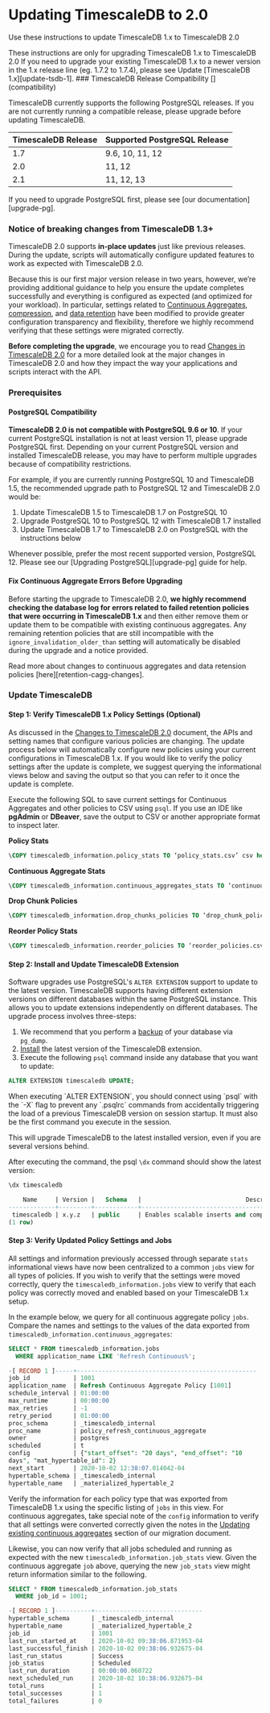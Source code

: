 # Updating TimescaleDB to 2.0 [](update)

Use these instructions to update TimescaleDB 1.x to TimescaleDB 2.0

<highlight type="warning">
These instructions are only for upgrading TimescaleDB 1.x to TimescaleDB 2.0
 If you need to upgrade your existing TimescaleDB 1.x to a newer version in the 1.x
 release line (eg. 1.7.2 to 1.7.4), please see Update [TimescaleDB 1.x][update-tsdb-1].

</highlight>
### TimescaleDB Release Compatibility [](compatibility)

TimescaleDB currently supports the following PostgreSQL releases. If you are not currently running 
a compatible release, please upgrade before updating TimescaleDB.

 TimescaleDB Release |   Supported PostgreSQL Release
 --------------------|-------------------------------
 1.7                 | 9.6, 10, 11, 12
 2.0                 | 11, 12
 2.1                 | 11, 12, 13

<highlight type="tip">
If you need to upgrade PostgreSQL first, please see [our documentation][upgrade-pg].
</highlight>

### Notice of breaking changes from TimescaleDB 1.3+
TimescaleDB 2.0 supports **in-place updates** just like previous releases. During the update, scripts will automatically configure
updated features to work as expected with TimescaleDB 2.0.

Because this is our first major version release in two years, however, we’re providing additional guidance 
to help you ensure the update completes successfully and everything is configured as expected (and optimized 
for your workload). In particular, settings related to [Continuous Aggregates][caggs], [compression][compression], 
and [data retention][retention] have been modified to provide greater configuration transparency and flexibility, 
therefore we highly recommend verifying that these settings were migrated correctly.

**Before completing the upgrade**, we encourage you to read [Changes in TimescaleDB 2.0][changes-in-ts2] for a more 
detailed look at the major changes in TimescaleDB 2.0 and how they impact the way your applications and scripts 
interact with the API.

### Prerequisites [](prerequisites)
#### PostgreSQL Compatibility
**TimescaleDB 2.0 is not compatible with PostgreSQL 9.6 or 10**. If your current PostgreSQL installation is not 
at least version 11, please upgrade PostgreSQL first. Depending on your current PostgreSQL version and installed 
TimescaleDB release, you may have to perform multiple upgrades because of compatibility restrictions.

For example, if you are currently running PostgreSQL 10 and TimescaleDB 1.5, the recommended upgrade path to 
PostgreSQL 12 and TimescaleDB 2.0 would be:

1. Update TimescaleDB 1.5 to TimescaleDB 1.7 on PostgreSQL 10
1. Upgrade PostgreSQL 10 to PostgreSQL 12 with TimescaleDB 1.7 installed
1. Update TimescaleDB 1.7 to TimescaleDB 2.0 on PostgreSQL with the instructions below

<highlight type="tip">
Whenever possible, prefer the most recent supported version, PostgreSQL 12. Please see our [Upgrading PostgreSQL][upgrade-pg] guide for help.
</highlight>

#### Fix Continuous Aggregate Errors Before Upgrading
Before starting the upgrade to TimescaleDB 2.0, **we highly recommend checking the database log for errors 
related to failed retention policies that were occurring in TimescaleDB 1.x** and then either remove them or 
update them to be compatible with existing continuous aggregates. Any remaining retention policies that are 
still incompatible with the `ignore_invalidation_older_than` setting will automatically be disabled during 
the upgrade and a notice provided.

<highlight type="tip">
Read more about changes to continuous aggregates and data retension policies [here][retention-cagg-changes].
</highlight>


### Update TimescaleDB [](start-update)

#### Step 1: Verify TimescaleDB 1.x Policy Settings (Optional)

As discussed in the [Changes to TimescaleDB 2.0][changes-in-ts2] document, the APIs and setting names
that configure various policies are changing. The update process below will automatically configure
new policies using your current configurations in TimescaleDB 1.x.  If you would like to verify
the policy settings after the update is complete, we suggest querying the informational views below
and saving the output so that you can refer to it once the update is complete.

Execute the following SQL to save current settings for Continuous Aggregates and other policies to CSV using `psql`. If you use an IDE like **pgAdmin** or **DBeaver**, save the output to CSV or another appropriate format to inspect later.

**Policy Stats**
```SQL
\COPY timescaledb_information.policy_stats TO ‘policy_stats.csv’ csv header
```

**Continuous Aggregate Stats**
```SQL
\COPY timescaledb_information.continuous_aggregates_stats TO ‘continuous_aggregates_stats.csv’ csv header
```

**Drop Chunk Policies**
```SQL
\COPY timescaledb_information.drop_chunks_policies TO ‘drop_chunk_policies.csv’ csv header
```
**Reorder Policy Stats**
```SQL
\COPY timescaledb_information.reorder_policies TO ‘reorder_policies.csv’ csv header
```

#### Step 2: Install and Update TimescaleDB Extension

Software upgrades use PostgreSQL's `ALTER EXTENSION` support to update to the
latest version. TimescaleDB supports having different extension
versions on different databases within the same PostgreSQL instance. This
allows you to update extensions independently on different databases.  The
upgrade process involves three-steps:

1. We recommend that you perform a [backup][] of your database via `pg_dump`.
1. [Install][] the latest version of the TimescaleDB extension.
1. Execute the following `psql` command inside any database that you want to
   update:

```sql
ALTER EXTENSION timescaledb UPDATE;
```

<highlight type="warning">
When executing `ALTER EXTENSION`, you should connect using `psql`
with the `-X` flag to prevent any `.psqlrc` commands from accidentally
triggering the load of a previous TimescaleDB version on session startup. 
It must also be the first command you execute in the session.
</highlight> 

This will upgrade TimescaleDB to the latest installed version, even if you
are several versions behind.

After executing the command, the psql `\dx` command should show the latest version:

```sql
\dx timescaledb

    Name     | Version |   Schema   |                             Description
-------------+---------+------------+---------------------------------------------------------------------
 timescaledb | x.y.z   | public     | Enables scalable inserts and complex queries for time-series data
(1 row)
```

#### Step 3: Verify Updated Policy Settings and Jobs

All settings and information previously accessed through separate `stats` informational views have now
been centralized to a common `jobs` view for all types of policies. If you wish to verify that the settings
were moved correctly, query the `timescaledb_information.jobs` view to verify that each policy was correctly
moved and enabled based on your TimescaleDB 1.x setup.

In the example below, we query for all continuous aggregate policy `jobs`. Compare the names and settings
to the values of the data exported from `timescaledb_information.continuous_aggregates`:

```SQL
SELECT * FROM timescaledb_information.jobs
  WHERE application_name LIKE 'Refresh Continuous%';

-[ RECORD 1 ]-----+--------------------------------------------------
job_id            | 1001
application_name  | Refresh Continuous Aggregate Policy [1001]
schedule_interval | 01:00:00
max_runtime       | 00:00:00
max_retries       | -1
retry_period      | 01:00:00
proc_schema       | _timescaledb_internal
proc_name         | policy_refresh_continuous_aggregate
owner             | postgres
scheduled         | t
config            | {"start_offset": "20 days", "end_offset": "10 
days", "mat_hypertable_id": 2}
next_start        | 2020-10-02 12:38:07.014042-04
hypertable_schema | _timescaledb_internal
hypertable_name   | _materialized_hypertable_2
```

Verify the information for each policy type that was exported from TimescaleDB 1.x using the specific
listing of `jobs` in this view. For continuous aggregates, take special note of the `config` information
to verify that all settings were converted correctly given the notes in the 
[Updating existing continuous aggregates][changes-in-ts2-caggs] section of our migration document.

Likewise, you can now verify that all jobs scheduled and running as expected with the new `timescaledb_information.job_stats` 
view. Given the continuous aggregate `job` above, querying the new `job_stats` view might return information similar 
to the following.

```SQL
SELECT * FROM timescaledb_information.job_stats
  WHERE job_id = 1001;

-[ RECORD 1 ]----------+------------------------------
hypertable_schema      | _timescaledb_internal
hypertable_name        | _materialized_hypertable_2
job_id                 | 1001
last_run_started_at    | 2020-10-02 09:38:06.871953-04
last_successful_finish | 2020-10-02 09:38:06.932675-04
last_run_status        | Success
job_status             | Scheduled
last_run_duration      | 00:00:00.060722
next_scheduled_run     | 2020-10-02 10:38:06.932675-04
total_runs             | 1
total_successes        | 1
total_failures         | 0
```


[upgrade-pg]: /how-to-guides/update-timescaledb/upgrade-postgresql/
[update-tsdb-1]: https://docs.timescale.com/v1.7/update-timescaledb/update-tsdb-1
[update-tsdb-2]: /hot-to-guides/update-timescaledb/update-timescaledb-2/
[pg_upgrade]: https://www.postgresql.org/docs/current/static/pgupgrade.html
[backup]: /how-to-guides/backup-and-restore/
[Install]: /getting-started/installation
[telemetry]: /administration/telemetry/
[volumes]: https://docs.docker.com/engine/admin/volumes/volumes/
[bind-mounts]: https://docs.docker.com/engine/admin/volumes/bind-mounts/
[caggs]: /how-to-guides/continuous-aggregates
[compression]: /how-to-guides/compression
[retention]: /how-to-guides/data-retention
[retention-cagg-changes]: /overview/release-notes/changes-in-timescaledb-2#retention-and-caggs
[changes-in-ts2]: /overview/release-notes/changes-in-timescaledb-2
[changes-in-ts2-caggs]: /overview/release-notes/changes-in-timescaledb-2#updating-continuous-aggregates

